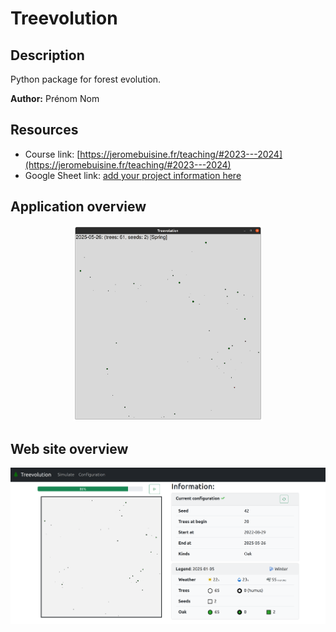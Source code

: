 # Treevolution

## Description

Python package for forest evolution.

**Author:** Prénom Nom

## Resources

- Course link: [https://jeromebuisine.fr/teaching/#2023---2024](https://jeromebuisine.fr/teaching/#2023---2024)
- Google Sheet link: [add your project information here](https://docs.google.com/spreadsheets/d/1xf7LQNiBoHZfaF7jK0HH1mBZsTCs2RTuqb3lEnR4LDE/edit?usp=sharing)

## Application overview

<center>
<img src="resources/treevolution_app.png"  width="60%">
</center>

## Web site overview

![](resources/web_application.png)
